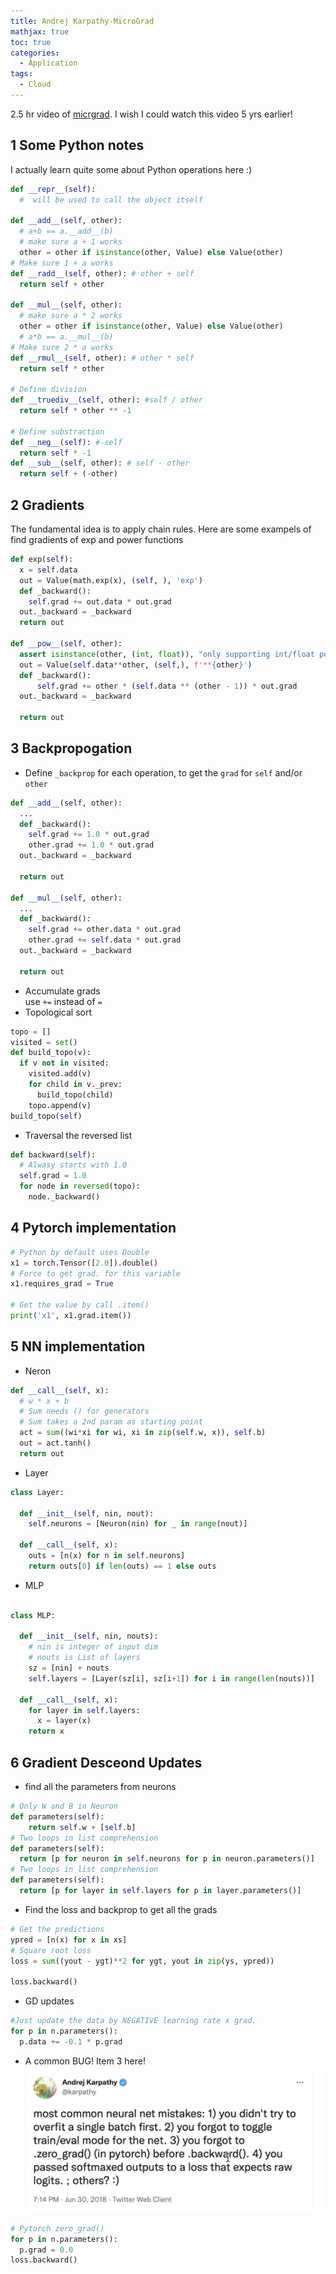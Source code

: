 ```yaml
---
title: Andrej Karpathy-MicroGrad
mathjax: true
toc: true
categories:
  - Application
tags:
  - Cloud
---
```


2.5 hr video of [micrgrad](https://www.youtube.com/watch?v=VMj-3S1tku0&list=PLAqhIrjkxbuWI23v9cThsA9GvCAUhRvKZ&index=1).
I wish I could watch this video 5 yrs earlier! 

## 1 Some Python notes
I actually learn quite some about Python operations here :)
```python
def __repr__(self):
  #  will be used to call the object itself

def __add__(self, other):
  # a+b == a.__add__(b)
  # make sure a + 1 works
  other = other if isinstance(other, Value) else Value(other)
# Make sure 1 + a works
def __radd__(self, other): # other + self
  return self + other 

def __mul__(self, other):
  # make sure a * 2 works
  other = other if isinstance(other, Value) else Value(other)
  # a*b == a.__mul__(b)
# Make sure 2 * a works
def __rmul__(self, other): # other * self
  return self * other 

# Define division
def __truediv__(self, other): #self / other
  return self * other ** -1

# Define substraction
def __neg__(self): #-self
  return self * -1
def __sub__(self, other): # self - other
  return self + (-other)

``` 

## 2 Gradients
The fundamental idea is to apply chain rules. 
Here are some exampels of find gradients of exp and power functions
```python
def exp(self):
  x = self.data
  out = Value(math.exp(x), (self, ), 'exp')
  def _backward():
    self.grad += out.data * out.grad
  out._backward = _backward
  return out

def __pow__(self, other):
  assert isinstance(other, (int, float)), "only supporting int/float powers for now"
  out = Value(self.data**other, (self,), f'**{other}')
  def _backward():
      self.grad += other * (self.data ** (other - 1)) * out.grad
  out._backward = _backward

  return out

```
## 3 Backpropogation
- Define `_backprop` for each operation, to get the `grad` for `self` and/or `other`

```python
def __add__(self, other):
  ...
  def _backward():
    self.grad += 1.0 * out.grad
    other.grad += 1.0 * out.grad
  out._backward = _backward
  
  return out

def __mul__(self, other):
  ...    
  def _backward():
    self.grad += other.data * out.grad
    other.grad += self.data * out.grad
  out._backward = _backward
    
  return out
```
- Accumulate grads   
  use `+=` instead of `=`
- Topological sort
```python
topo = []
visited = set()
def build_topo(v):
  if v not in visited:
    visited.add(v)
    for child in v._prev:
      build_topo(child)
    topo.append(v)
build_topo(self)
```
- Traversal the reversed list 
```python
def backward(self):
  # Alwasy starts with 1.0  
  self.grad = 1.0
  for node in reversed(topo):
    node._backward()
```
## 4 Pytorch implementation
```python
# Python by default uses Double
x1 = torch.Tensor([2.0]).double()                
# Force to get grad. for this variable
x1.requires_grad = True

# Get the value by call .item()
print('x1', x1.grad.item())
```
## 5 NN implementation
- Neron
```python
def __call__(self, x):
  # w * x + b
  # Sum needs () for generators
  # Sum takes a 2nd param as starting point
  act = sum((wi*xi for wi, xi in zip(self.w, x)), self.b)
  out = act.tanh()
  return out
```
- Layer
```python
class Layer:
  
  def __init__(self, nin, nout):
    self.neurons = [Neuron(nin) for _ in range(nout)]
  
  def __call__(self, x):
    outs = [n(x) for n in self.neurons]
    return outs[0] if len(outs) == 1 else outs
```
- MLP
```python

class MLP:
  
  def __init__(self, nin, nouts):
    # nin is integer of input dim
    # nouts is List of layers
    sz = [nin] + nouts
    self.layers = [Layer(sz[i], sz[i+1]) for i in range(len(nouts))]
  
  def __call__(self, x):
    for layer in self.layers:
      x = layer(x)
    return x
```

## 6 Gradient Desceond Updates
- find all the parameters from neurons
```python
# Only W and B in Neuron
def parameters(self):
    return self.w + [self.b]
# Two loops in list comprehension
def parameters(self):
  return [p for neuron in self.neurons for p in neuron.parameters()]
# Two loops in list comprehension
def parameters(self):
  return [p for layer in self.layers for p in layer.parameters()]
```

- Find the loss and backprop to get all the grads
```python
# Get the predictions
ypred = [n(x) for x in xs]
# Square root loss
loss = sum((yout - ygt)**2 for ygt, yout in zip(ys, ypred))

loss.backward()
```
- GD updates
```python
#Just update the data by NEGATIVE learning rate x grad. 
for p in n.parameters():
  p.data += -0.1 * p.grad
```

- A common BUG!
Item 3 here!
![Alt text](/assets/images/2024/24-04-15-Karpathy-micrograd_files/bug.png)
```python
# Pytorch zero_grad() 
for p in n.parameters():
  p.grad = 0.0
loss.backward()
```